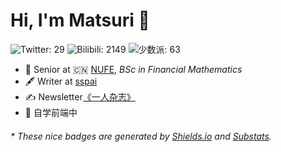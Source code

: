 # Hi, I'm Matsuri 👋

![Twitter: 29](https://img.shields.io/badge/dynamic/json?color=%23479be9&label=Twitter&query=%24.data.totalSubs&url=https%3A%2F%2Fapi.spencerwoo.com%2Fsubstats%2F%3Fsource%3Dtwitter%26queryKey%3DMatsurimywaifu)
![Bilibili: 2149](https://img.shields.io/badge/dynamic/json?color=%23ed91ab&label=Bilibili&query=%24.data.totalSubs&url=https%3A%2F%2Fapi.spencerwoo.com%2Fsubstats%2F%3Fsource%3Dbilibili%26queryKey%3D10509882)
![少数派: 63](https://img.shields.io/badge/dynamic/json?color=da282a&label=%E5%B0%91%E6%95%B0%E6%B4%BE&query=%24.data.totalSubs&url=https%3A%2F%2Fapi.spencerwoo.com%2Fsubstats%2F%3Fsource%3Dsspai%26queryKey%3Ddx7gz8d2) 
- 🍻 Senior at 🇨🇳 [NUFE](http://www.nufe.edu.cn/), _BSc in Financial Mathematics_
- 🖋 Writer at [sspai](https://sspai.com/u/dx7gz8d2)
- ✍️ Newsletter[《一人杂志》](https://matsuri.zhubai.love/)
- 🏃 自学前端中

<h6>* These nice badges are generated by <a href="https://shields.io/">Shields.io</a> and <a href="https://github.com/spencerwooo/Substats">Substats</a>.</h6>
